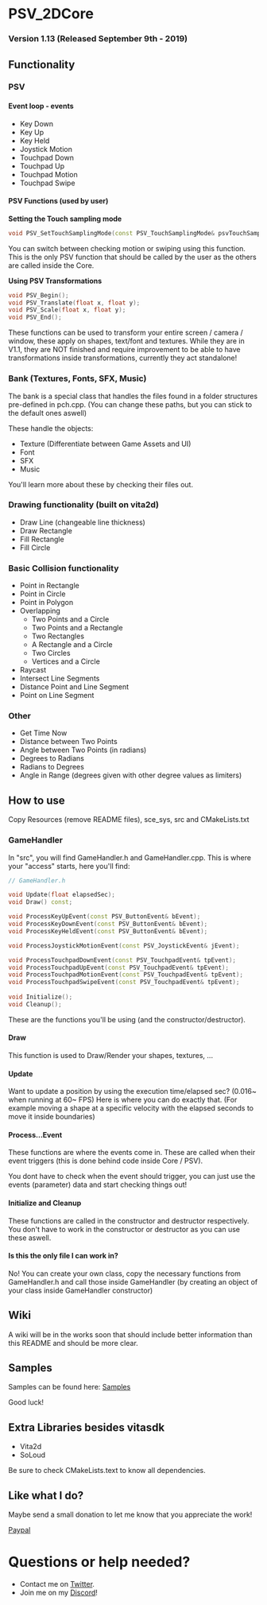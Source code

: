 # PSV_2DCore
### **Version 1.13 (Released September 9th - 2019)**

## Functionality
### PSV
#### Event loop - events
* Key Down
* Key Up
* Key Held
* Joystick Motion
* Touchpad Down
* Touchpad Up
* Touchpad Motion
* Touchpad Swipe

#### PSV Functions (used by user)

**Setting the Touch sampling mode**
```cpp 
void PSV_SetTouchSamplingMode(const PSV_TouchSamplingMode& psvTouchSamplingMode);
```

You can switch between checking motion or swiping using this function.
This is the only PSV function that should be called by the user as the others are called inside the Core.

**Using PSV Transformations**
```cpp
void PSV_Begin();
void PSV_Translate(float x, float y);
void PSV_Scale(float x, float y);
void PSV_End();
```

These functions can be used to transform your entire screen / camera / window, these apply on shapes, text/font and textures.
While they are in V1.1, they are NOT finished and require improvement to be able to have transformations inside transformations, currently they act standalone!

### Bank (Textures, Fonts, SFX, Music)
The bank is a special class that handles the files found in a folder structures pre-defined in pch.cpp.
(You can change these paths, but you can stick to the default ones aswell)

These handle the objects: 
* Texture (Differentiate between Game Assets and UI)
* Font
* SFX
* Music

You'll learn more about these by checking their files out.

### Drawing functionality (built on vita2d)
* Draw Line (changeable line thickness)
* Draw Rectangle
* Fill Rectangle
* Fill Circle
### Basic Collision functionality
* Point in Rectangle
* Point in Circle
* Point in Polygon
* Overlapping
  * Two Points and a Circle
  * Two Points and a Rectangle
  * Two Rectangles
  * A Rectangle and a Circle
  * Two Circles
  * Vertices and a Circle
* Raycast
* Intersect Line Segments
* Distance Point and Line Segment
* Point on Line Segment

### Other
* Get Time Now
* Distance between Two Points
* Angle between Two Points (in radians)
* Degrees to Radians
* Radians to Degrees
* Angle in Range (degrees given with other degree values as limiters)

## How to use
Copy Resources (remove README files), sce_sys, src and CMakeLists.txt

### GameHandler
In "src", you will find GameHandler.h and GameHandler.cpp.
This is where your "access" starts, here you'll find:

```cpp
// GameHandler.h

void Update(float elapsedSec);
void Draw() const;

void ProcessKeyUpEvent(const PSV_ButtonEvent& bEvent);
void ProcessKeyDownEvent(const PSV_ButtonEvent& bEvent);
void ProcessKeyHeldEvent(const PSV_ButtonEvent& bEvent);

void ProcessJoystickMotionEvent(const PSV_JoystickEvent& jEvent);

void ProcessTouchpadDownEvent(const PSV_TouchpadEvent& tpEvent);
void ProcessTouchpadUpEvent(const PSV_TouchpadEvent& tpEvent);
void ProcessTouchpadMotionEvent(const PSV_TouchpadEvent& tpEvent);
void ProcessTouchpadSwipeEvent(const PSV_TouchpadEvent& tpEvent);
	
void Initialize();
void Cleanup();
```
These are the functions you'll be using (and the constructor/destructor).

#### Draw
This function is used to Draw/Render your shapes, textures, ...

#### Update
Want to update a position by using the execution time/elapsed sec? (0.016~ when running at 60~ FPS)
Here is where you can do exactly that.
(For example moving a shape at a specific velocity with the elapsed seconds to move it inside boundaries)

#### Process...Event
These functions are where the events come in.
These are called when their event triggers (this is done behind code inside Core / PSV).

You dont have to check when the event should trigger, you can just use the events (parameter) data and start checking things out!

#### Initialize and Cleanup
These functions are called in the constructor and destructor respectively.
You don't have to work in the constructor or destructor as you can use these aswell.

#### Is this the only file I can work in?

No! You can create your own class, copy the necessary functions from GameHandler.h and call those inside GameHandler (by creating an object of your class inside GameHandler constructor)

## Wiki
A wiki will be in the works soon that should include better information than this README and should be more clear.

## Samples
Samples can be found here:
[Samples](https://github.com/MSeys/PSV_2DCore_samples)

Good luck!

## Extra Libraries besides vitasdk
* Vita2d
* SoLoud

Be sure to check CMakeLists.text to know all dependencies.

## Like what I do?
Maybe send a small donation to let me know that you appreciate the work!

[Paypal](https://www.paypal.me/mattseys)

# Questions or help needed?
* Contact me on [Twitter](https://twitter.com/seys_matthias).
* Join me on my [Discord](https://discord.gg/VSGaCaD)!
